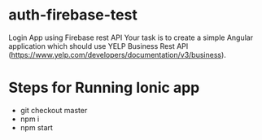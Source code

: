 # auth-firebase-test
Login App using Firebase rest API
Your task is to create a simple Angular application which should use YELP Business Rest API (https://www.yelp.com/developers/documentation/v3/business).

# Steps for Running Ionic app
- git checkout master
- npm i
- npm start

